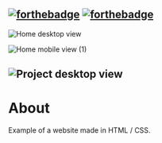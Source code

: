 [![forthebadge](https://forthebadge.com/images/badges/uses-html.svg)](https://forthebadge.com) [![forthebadge](https://forthebadge.com/images/badges/uses-css.svg)](https://forthebadge.com)
-----------------


![Home desktop view](https://user-images.githubusercontent.com/72144986/200564831-3de1a555-3f74-4882-b19e-3170e4d1454a.png)


![Home mobile view (1)](https://user-images.githubusercontent.com/72144986/200567382-6d517c83-f22e-446a-ac46-9b2497cd376f.png)


![Project desktop view](https://user-images.githubusercontent.com/72144986/200569386-fad72abf-54bc-4a93-a6ee-e6881d123ee6.png)
-----------------


<h1>About</h1>

Example of a website made in HTML / CSS.

